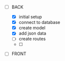 - [ ] BACK

  - [x] initial setup
  - [x] connect to database
  - [x] create model
  - [x] add json data
  - [ ] create routes
  - [ ]

- [ ] FRONT
